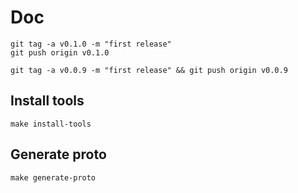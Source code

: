 # Doc

```shell
git tag -a v0.1.0 -m "first release"
git push origin v0.1.0

git tag -a v0.0.9 -m "first release" && git push origin v0.0.9

```


## Install tools

```shell
make install-tools
```

## Generate proto

```shell
make generate-proto
```
